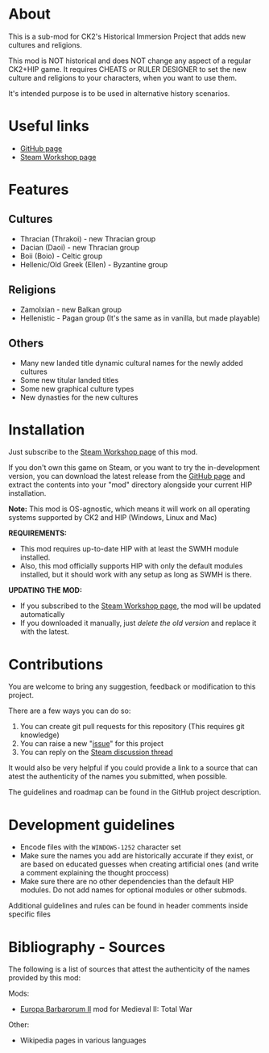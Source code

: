 # About

This is a sub-mod for CK2's Historical Immersion Project that adds new cultures and religions.

This mod is NOT historical and does NOT change any aspect of a regular CK2+HIP game.
It requires CHEATS or RULER DESIGNER to set the new culture and religions to your characters, when you want to use them.

It's intended purpose is to be used in alternative history scenarios.

# Useful links

* [GitHub page](https://github.com/hmlendea/ck2-hip-more-cultures-and-religions)
* [Steam Workshop page](http://steamcommunity.com/workshop/filedetails/discussion/1258219157)

# Features

## Cultures
* Thracian (Thrakoi) - new Thracian group
* Dacian (Daoi) - new Thracian group
* Boii (Boio) - Celtic group
* Hellenic/Old Greek (Ellen) - Byzantine group

## Religions
* Zamolxian - new Balkan group
* Hellenistic - Pagan group (It's the same as in vanilla, but made playable)

## Others
* Many new landed title dynamic cultural names for the newly added cultures
* Some new titular landed titles
* Some new graphical culture types
* New dynasties for the new cultures

# Installation

Just subscribe to the [Steam Workshop page](http://steamcommunity.com/workshop/filedetails/discussion/1258219157) of this mod.

If you don't own this game on Steam, or you want to try the in-development version, you can download the latest release from the [GitHub page](https://github.com/hmlendea/ck2-hip-more-cultures-and-religions/releases) and extract the contents into your "mod" directory alongside your current HIP installation.

**Note:** This mod is OS-agnostic, which means it will work on all operating systems supported by CK2 and HIP (Windows, Linux and Mac)

**REQUIREMENTS:**
* This mod requires up-to-date HIP with at least the SWMH module installed.
* Also, this mod officially supports HIP with only the default modules installed, but it should work with any setup as long as SWMH is there.

**UPDATING THE MOD:**
* If you subscribed to the [Steam Workshop page](http://steamcommunity.com/workshop/filedetails/discussion/1258219157), the mod will be updated automatically
* If you downloaded it manually, just _delete the old version_ and replace it with the latest.

# Contributions

You are welcome to bring any suggestion, feedback or modification to this project.

There are a few ways you can do so:

1. You can create git pull requests for this repository (This requires git knowledge)
2. You can raise a new "[issue](https://github.com/hmlendea/ck2-hip-more-cultures-and-religions/issues)" for this project
4. You can reply on the [Steam discussion thread](http://steamcommunity.com/workshop/filedetails/discussion/1258219157/1620600279663730361/)

It would also be very helpful if you could provide a link to a source that can atest the authenticity of the names you submitted, when possible.

The guidelines and roadmap can be found in the GitHub project description.

# Development guidelines

* Encode files with the `WINDOWS-1252` character set
* Make sure the names you add are historically accurate if they exist, or are based on educated guesses when creating artificial ones (and write a comment explaining the thought proccess)
* Make sure there are no other dependencies than the default HIP modules. Do not add names for optional modules or other submods.

Additional guidelines and rules can be found in header comments inside specific files

# Bibliography - Sources

The following is a list of sources that attest the authenticity of the names provided by this mod:

Mods:
* [Europa Barbarorum II](http://www.europabarbarorum.com/) mod for Medieval II: Total War

Other:
* Wikipedia pages in various languages
